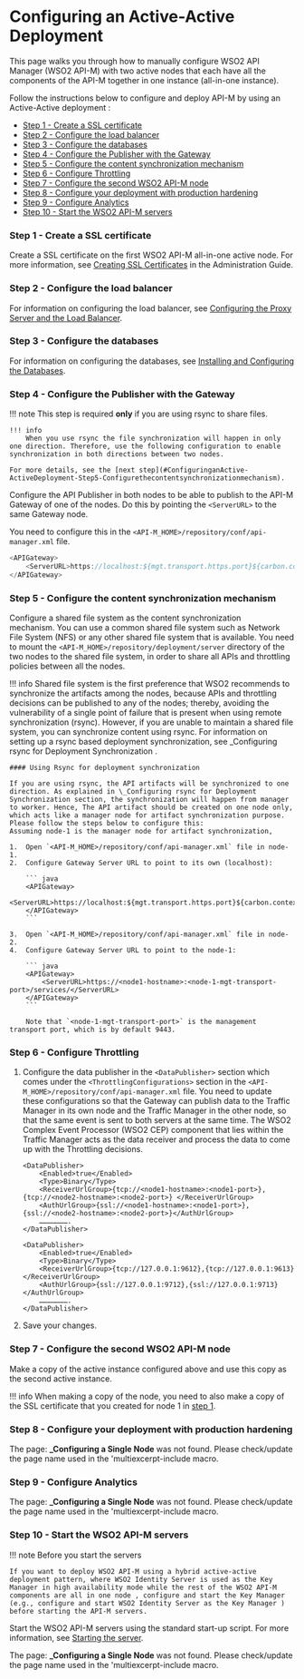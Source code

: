 # Configuring an Active-Active Deployment

This page walks you through how to manually configure WSO2 API Manager (WSO2 API-M) with two active nodes that each have all the components of the API-M together in one instance (all-in-one instance).

Follow the instructions below to configure and deploy API-M by using an Active-Active deployment :

-   [Step 1 - Create a SSL certificate](#ConfiguringanActive-ActiveDeployment-step1Step1-CreateaSSLcertificate)
-   [Step 2 - Configure the load balancer](#ConfiguringanActive-ActiveDeployment-Step2-Configuretheloadbalancer)
-   [Step 3 - Configure the databases](#ConfiguringanActive-ActiveDeployment-Step3-Configurethedatabases)
-   [Step 4 - Configure the Publisher with the Gateway](#ConfiguringanActive-ActiveDeployment-Step4-ConfigurethePublisherwiththeGateway)
-   [Step 5 - Configure the content synchronization mechanism](#ConfiguringanActive-ActiveDeployment-Step5-Configurethecontentsynchronizationmechanism)
-   [Step 6 - Configure Throttling](#ConfiguringanActive-ActiveDeployment-Step6-ConfigureThrottling)
-   [Step 7 - Configure the second WSO2 API-M node](#ConfiguringanActive-ActiveDeployment-Step7-ConfigurethesecondWSO2API-Mnode)
-   [Step 8 - Configure your deployment with production hardening](#ConfiguringanActive-ActiveDeployment-Step8-Configureyourdeploymentwithproductionhardening)
-   [Step 9 - Configure Analytics](#ConfiguringanActive-ActiveDeployment-Step9-ConfigureAnalytics)
-   [Step 10 - Start the WSO2 API-M servers](#ConfiguringanActive-ActiveDeployment-Step10-StarttheWSO2API-Mservers)

### Step 1 - Create a SSL certificate

Create a SSL certificate on the first WSO2 API-M all-in-one active node. For more information, see [Creating SSL Certificates](https://docs.wso2.com/display/ADMIN44x/Creating+New+Keystores) in the Administration Guide.

### Step 2 - Configure the load balancer

For information on configuring the load balancer, see [Configuring the Proxy Server and the Load Balancer](../configuring-the-proxy-server-and-the-load-balancer.md).

### Step 3 - Configure the databases

For information on configuring the databases, see [Installing and Configuring the Databases](../installing-and-configuring-the-databases.md).

### Step 4 - Configure the Publisher with the Gateway

!!! note
    This step is required **only** if you are using rsync to share files.

    !!! info
        When you use rsync the file synchronization will happen in only one direction. Therefore, use the following configuration to enable synchronization in both directions between two nodes.

    For more details, see the [next step](#ConfiguringanActive-ActiveDeployment-Step5-Configurethecontentsynchronizationmechanism).

Configure the API Publisher in both nodes to be able to publish to the API-M Gateway of one of the nodes. Do this by pointing the `<ServerURL>` to the same Gateway node.

You need to configure this in the `<API-M_HOME>/repository/conf/api-manager.xml` file.

``` java
<APIGateway>
    <ServerURL>https://localhost:${mgt.transport.https.port}${carbon.context}services/</ServerURL>
</APIGateway>
```

### Step 5 - Configure the content synchronization mechanism

Configure a shared file system as the content synchronization mechanism. You can use a common shared file system such as Network File System (NFS) or any other shared file system that is available. You need to mount the `<API-M_HOME>/repository/deployment/server` directory of the two nodes to the shared file system, in order to share all APIs and throttling policies between all the nodes.

!!! info
    Shared file system is the first preference that WSO2 recommends to synchronize the artifacts among the nodes, because APIs and throttling decisions can be published to any of the nodes; thereby, avoiding the vulnerability of a single point of failure that is present when using remote synchronization (rsync). However, if you are unable to maintain a shared file system, you can synchronize content using rsync. For information on setting up a rsync based deployment synchronization, see \_Configuring rsync for Deployment Synchronization .

    #### Using Rsync for deployment synchronization

    If you are using rsync, the API artifacts will be synchronized to one direction. As explained in \_Configuring rsync for Deployment Synchronization section, the synchronization will happen from manager to worker. Hence, The API artifact should be created on one node only, which acts like a manager node for artifact synchronization purpose. Please follow the steps below to configure this:
    Assuming node-1 is the manager node for artifact synchronization,

    1.  Open `<API-M_HOME>/repository/conf/api-manager.xml` file in node-1.
    2.  Configure Gateway Server URL to point to its own (localhost):

        ``` java
        <APIGateway>
            <ServerURL>https://localhost:${mgt.transport.https.port}${carbon.context}services/</ServerURL>
        </APIGateway>
        ```

    3.  Open `<API-M_HOME>/repository/conf/api-manager.xml` file in node-2.
    4.  Configure Gateway Server URL to point to the node-1:

        ``` java
        <APIGateway>
            <ServerURL>https://<node1-hostname>:<node-1-mgt-transport-port>/services/</ServerURL>
        </APIGateway>
        ```

        Note that `<node-1-mgt-transport-port>` is the management transport port, which is by default 9443.

### Step 6 - Configure Throttling

1.  Configure the data publisher in the `<DataPublisher>` section which comes under the `<ThrottlingConfigurations>` section in the `<API-M_HOME>/repository/conf/api-manager.xml` file.
    You need to update these configurations so that the Gateway can publish data to the Traffic Manager in its own node and the Traffic Manager in the other node, so that the same event is sent to both servers at the same time. The WSO2 Complex Event Processor (WSO2 CEP) component that lies within the Traffic Manager acts as the data receiver and process the data to come up with the Throttling decisions.

    ``` tab="Format"
    <DataPublisher>
        <Enabled>true</Enabled>
        <Type>Binary</Type>
        <ReceiverUrlGroup>{tcp://<node1-hostname>:<node1-port>},{tcp://<node2-hostname>:<node2-port>} </ReceiverUrlGroup>
        <AuthUrlGroup>{ssl://<node1-hostname>:<node1-port>},{ssl://<node2-hostname>:<node2-port>}</AuthUrlGroup>
        ………………….
    </DataPublisher>
    ```

    ``` tab="Example"
    <DataPublisher>
        <Enabled>true</Enabled>
        <Type>Binary</Type>
        <ReceiverUrlGroup>{tcp://127.0.0.1:9612},{tcp://127.0.0.1:9613} </ReceiverUrlGroup>
        <AuthUrlGroup>{ssl://127.0.0.1:9712},{ssl://127.0.0.1:9713}</AuthUrlGroup>
        ………………….
    </DataPublisher>
    ```

2.  Save your changes.

### Step 7 - Configure the second WSO2 API-M node

Make a copy of the active instance configured above and use this copy as the second active instance.

!!! info
    When making a copy of the node, you need to also make a copy of the SSL certificate that you created for node 1 in [step 1](#ConfiguringanActive-ActiveDeployment-step1).


### Step 8 - Configure your deployment with production hardening

The page: **\_Configuring a Single Node** was not found. Please check/update the page name used in the 'multiexcerpt-include macro.

### Step 9 - Configure Analytics

The page: **\_Configuring a Single Node** was not found. Please check/update the page name used in the 'multiexcerpt-include macro.

### Step 10 - Start the WSO2 API-M servers

!!! note
    Before you start the servers

    If you want to deploy WSO2 API-M using a hybrid active-active deployment pattern, where WSO2 Identity Server is used as the Key Manager in high availability mode while the rest of the WSO2 API-M components are all in one node , configure and start the Key Manager (e.g., configure and start WSO2 Identity Server as the Key Manager ) before starting the API-M servers.

Start the WSO2 API-M servers using the standard start-up script. For more information, see [Starting the server](https://docs.wso2.com/display/AM260/Running+the+Product#RunningtheProduct-Startingtheserver).

The page: **\_Configuring a Single Node** was not found. Please check/update the page name used in the 'multiexcerpt-include macro.
